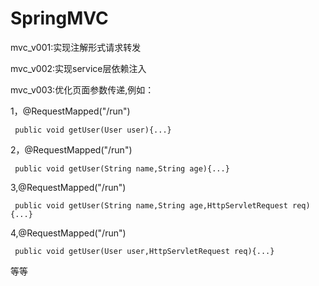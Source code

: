 # SpringMVC

mvc_v001:实现注解形式请求转发

mvc_v002:实现service层依赖注入

mvc_v003:优化页面参数传递,例如：

   1，@RequestMapped("/run")
   
     public void getUser(User user){...}
     
   2，@RequestMapped("/run")
   
     public void getUser(String name,String age){...}
     
   3,@RequestMapped("/run")
   
     public void getUser(String name,String age,HttpServletRequest req){...}
    
   4,@RequestMapped("/run")
   
     public void getUser(User user,HttpServletRequest req){...}
    
   等等
 
